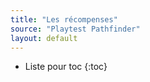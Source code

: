 ```yaml
---
title: "Les récompenses"
source: "Playtest Pathfinder"
layout: default
---
```


* Liste pour toc
{:toc}
